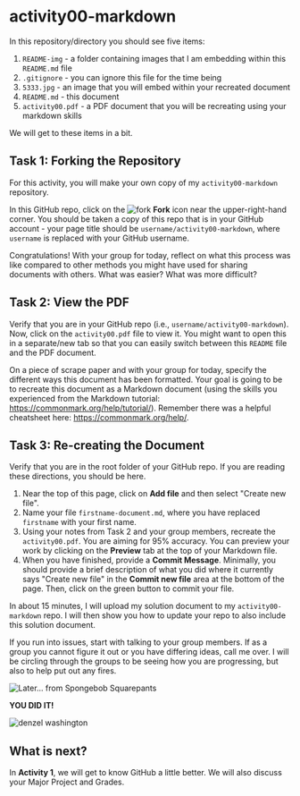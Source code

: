 # activity00-markdown

In this repository/directory you should see five items:

1. `README-img` - a folder containing images that I am embedding within this `README.md` file
2. `.gitignore` - you can ignore this file for the time being
3. `5333.jpg` - an image that you will embed within your recreated document
4. `README.md` - this document
5. `activity00.pdf` - a PDF document that you will be recreating using your markdown skills

We will get to these items in a bit.

## Task 1: Forking the Repository

For this activity, you will make your own copy of my `activity00-markdown` repository.

In this GitHub repo, click on the ![fork](README-img/fork-icon.png) **Fork** icon near the upper-right-hand corner.
You should be taken a copy of this repo that is in your GitHub account - your page title should be `username/activity00-markdown`, where `username` is replaced with your GitHub username.

Congratulations!
With your group for today, reflect on what this process was like compared to other methods you might have used for sharing documents with others.
What was easier?
What was more difficult?

## Task 2: View the PDF

Verify that you are in your GitHub repo (i.e., `username/activity00-markdown`).
Now, click on the `activity00.pdf` file to view it.
You might want to open this in a separate/new tab so that you can easily switch between this `README` file and the PDF document.

On a piece of scrape paper and with your group for today, specify the different ways this document has been formatted.
Your goal is going to be to recreate this document as a Markdown document (using the skills you experienced from the Markdown tutorial: https://commonmark.org/help/tutorial/).
Remember there was a helpful cheatsheet here: https://commonmark.org/help/.

## Task 3: Re-creating the Document

Verify that you are in the root folder of your GitHub repo.
If you are reading these directions, you should be here.

1. Near the top of this page, click on **Add file** and then select "Create new file".
2. Name your file `firstname-document.md`, where you have replaced `firstname` with your first name.
3. Using your notes from Task 2 and your group members, recreate the `activity00.pdf`. You are aiming for 95% accuracy. You can preview your work by clicking on the **Preview** tab at the top of your Markdown file.
4. When you have finished, provide a **Commit Message**. Minimally, you should provide a brief description of what you did where it currently says "Create new file" in the **Commit new file** area at the bottom of the page. Then, click on the green button to commit your file.

In about 15 minutes, I will upload my solution document to my `activity00-markdown` repo.
I will then show you how to update your repo to also include this solution document.

If you run into issues, start with talking to your group members.
If as a group you cannot figure it out or you have differing ideas, call me over.
I will be circling through the groups to be seeing how you are progressing, but also to help put out any fires.

![Later... from Spongebob Squarepants](https://i.ytimg.com/vi/tS9DkqgS488/maxresdefault.jpg)

**YOU DID IT!**

![denzel washington](https://media.giphy.com/media/l0Iy69RBwtdmvwkIo/giphy.gif?cid=ecf05e4726kfujh6vzssnilsm6n6gqt6rteytspbtbcaj4e9&rid=giphy.gif&ct=g)

## What is next?

In **Activity 1**, we will get to know GitHub a little better.
We will also discuss your Major Project and Grades.
